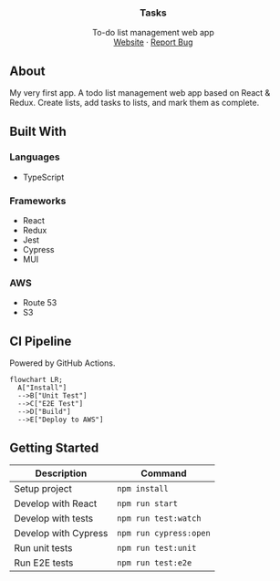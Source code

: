 <div align="center">
  <h3 align="center">Tasks</h3>
  <p align="center">
    To-do list management web app
    <br />
    <a href="https://tasks.griffindow.com">Website</a>
    ·
    <a href="https://github.com/griffinodow/tasks/issues">Report Bug</a>
  </p>
</div>

## About

My very first app. A todo list management web app based on React & Redux. Create lists, add tasks to lists, and mark them as complete.

## Built With

### Languages

- TypeScript

### Frameworks

- React
- Redux
- Jest
- Cypress
- MUI

### AWS

- Route 53
- S3

## CI Pipeline

Powered by GitHub Actions.

```mermaid
flowchart LR;
  A["Install"]
  -->B["Unit Test"]
  -->C["E2E Test"]
  -->D["Build"]
  -->E["Deploy to AWS"]
```

## Getting Started

| Description          | Command                |
| -------------------- | ---------------------- |
| Setup project        | `npm install`          |
| Develop with React   | `npm run start`        |
| Develop with tests   | `npm run test:watch`   |
| Develop with Cypress | `npm run cypress:open` |
| Run unit tests       | `npm run test:unit`    |
| Run E2E tests        | `npm run test:e2e`     |
